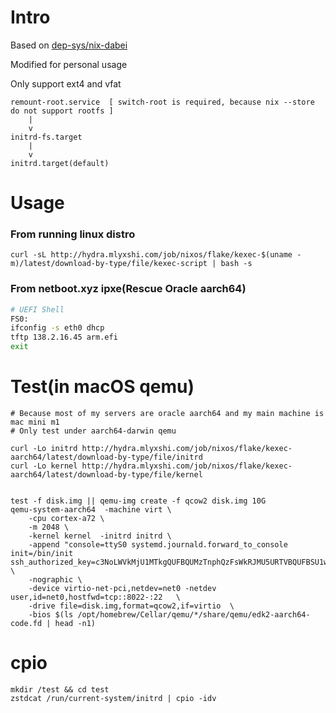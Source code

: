 # Intro
Based on [dep-sys/nix-dabei](https://github.com/dep-sys/nix-dabei/)

Modified for personal usage

Only support ext4 and vfat
```
remount-root.service  [ switch-root is required, because nix --store do not support rootfs ]
    |
    v
initrd-fs.target
    |
    v
initrd.target(default)
```
# Usage
### From running linux distro
```
curl -sL http://hydra.mlyxshi.com/job/nixos/flake/kexec-$(uname -m)/latest/download-by-type/file/kexec-script | bash -s
```
### From netboot.xyz ipxe(Rescue Oracle aarch64)

```sh
# UEFI Shell
FS0:
ifconfig -s eth0 dhcp
tftp 138.2.16.45 arm.efi
exit
```
# Test(in macOS qemu)

```
# Because most of my servers are oracle aarch64 and my main machine is mac mini m1 
# Only test under aarch64-darwin qemu

curl -Lo initrd http://hydra.mlyxshi.com/job/nixos/flake/kexec-aarch64/latest/download-by-type/file/initrd
curl -Lo kernel http://hydra.mlyxshi.com/job/nixos/flake/kexec-aarch64/latest/download-by-type/file/kernel


test -f disk.img || qemu-img create -f qcow2 disk.img 10G
qemu-system-aarch64  -machine virt \
    -cpu cortex-a72 \
    -m 2048 \
    -kernel kernel  -initrd initrd \
    -append "console=ttyS0 systemd.journald.forward_to_console init=/bin/init ssh_authorized_key=c3NoLWVkMjU1MTkgQUFBQUMzTnphQzFsWkRJMU5URTVBQUFBSU1wYVkzTHlDVzRISHFicDRTQTR0bkErMUJrZ3dydHJvMnMvREVzQmNQRGUKCg==" \
    -nographic \
    -device virtio-net-pci,netdev=net0 -netdev user,id=net0,hostfwd=tcp::8022-:22   \
    -drive file=disk.img,format=qcow2,if=virtio  \
    -bios $(ls /opt/homebrew/Cellar/qemu/*/share/qemu/edk2-aarch64-code.fd | head -n1)
```

# cpio
```
mkdir /test && cd test
zstdcat /run/current-system/initrd | cpio -idv 
```